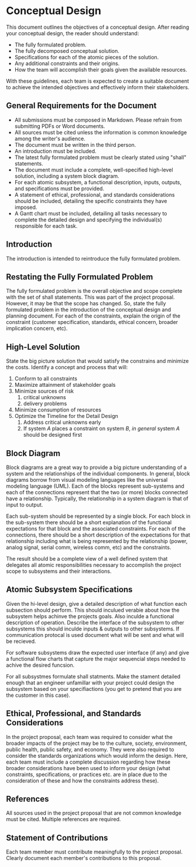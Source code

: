 # Conceptual Design

This document outlines the objectives of a conceptual design. After reading your conceptual design, the reader should understand:

- The fully formulated problem.
- The fully decomposed conceptual solution.
- Specifications for each of the atomic pieces of the solution.
- Any additional constraints and their origins.
- How the team will accomplish their goals given the available resources.

With these guidelines, each team is expected to create a suitable document to achieve the intended objectives and effectively inform their stakeholders.


## General Requirements for the Document

- All submissions must be composed in Markdown. Please refrain from submitting PDFs or Word documents.
- All sources must be cited unless the information is common knowledge among the writer's audience.
- The document must be written in the third person.
- An introduction must be included.
- The latest fully formulated problem must be clearly stated using "shall" statements.
- The document must include a complete, well-specified high-level solution, including a system block diagram.
- For each atomic subsystem, a functional description, inputs, outputs, and specifications must be provided.
- A statement of ethical, professional, and standards considerations should be included, detailing the specific constraints they have imposed.
- A Gantt chart must be included, detailing all tasks necessary to complete the detailed design and specifying the individual(s) responsible for each task.


## Introduction

The introduction is intended to reintroduce the fully formulated problem. 


## Restating the Fully Formulated Problem

The fully formulated problem is the overall objective and scope complete with the set of shall statements. This was part of the project proposal. However, it may be that the scope has changed. So, state the fully formulated problem in the introduction of the conceptual design and planning document. For each of the constraints, explain the origin of the constraint (customer specification, standards, ethical concern, broader implication concern, etc).


## High-Level Solution

State the big picture solution that would satisfy the constrains and minimize the costs. Identify a concept and process that will:

1. Conform to all constraints
2. Maximize attainment of stakeholder goals
3. Minimize sources of risk
	1. critical unknowns
	2. delivery problems
4. Minimize consumption of resources
5. Optimize the Timeline for the Detail Design
	1. Address critical unknowns early
	2. If system $A$ places a constraint on system $B$, *in general* system $A$ should be designed first


## Block Diagram

Block diagrams are a great way to provide a big picture understanding of a system and the relationships of the individual components. In general, block diagrams borrow from visual modeling languages like the universal modeling language (UML). Each of the blocks represent sub-systems and each of the connections represent that the two (or more) blocks connected have a relationship. Typically, the relationship in a system diagram is that of input to output. 

Each sub-system should be represented by a single block. For each block in the sub-system there should be a short explanation of the functional expectations for that block and the associated constraints. For each of the connections, there should be a short description of the expectations for that relationship including what is being represented by the relationship (power, analog signal, serial comm, wireless comm, etc) and the constraints. 

The result should be a complete view of a well defined system that delegates all atomic responsibilities necessary to accomplish the project scope to subsystems and their interactions.


## Atomic Subsystem Specifications

Given the hi-level design, give a detailed description of what function each subsection should perform. This should inculued verabie about how the subsystem helps achinve the projects goals. Also inculde a functional description of operation. Describe the interface of the subsystem to other subsystems this should inculde inputs & outputs to other subsystems. If communication protocal is used document what will be sent and what will be recieved.

For software subsystems draw the expected user interface (if any) and give a functional flow charts that capture the major sequencial steps needed to achive the desired funcsion.

For all subsystmes formulate shall statments. Make the stament detailed enough that an engineer unfamillar with your project could design the subsystem based on your specifiactions (you get to pretend that you are the customer in this case).


## Ethical, Professional, and Standards Considerations

In the project proposal, each team was required to consider what the broader impacts of the project may be to the culture, society, environment, public health, public safety, and economy. They were also required to consider the standards organizations which would inform the design. Here, each team must include a complete discussion regarding how these broader considerations have been used to inform your design (what constraints, specifications, or practices etc. are in place due to the consideration of these and how the constraints address these).


## References

All sources used in the project proposal that are not common knowledge must be cited. Multiple references are required.


## Statement of Contributions

Each team member must contribute meaningfully to the project proposal. Clearly document each member's contributions to this proposal.

